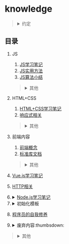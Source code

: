 # knowledge

><details>
><summary>约定</summary>
>
>1. `+`、`-`含义
>
>    兼容ie8+：包括ie8以及高于ie8的ie浏览器；兼容ie8-：包括ie8以及低于ie8的ie浏览器。
>2. 变量命名含义
>
>    1. `dom`为JS对象，`$dom`为jQuery（或Zepto）对象。
>    2. `obj`为对象，`arr`为数组。
>3. 默认仅针对浏览器环境的内容。
></details>

## 目录
1. JS

    1. [JS学习笔记](./网站前端/JS学习笔记/README.md)
    2. [JS实用方法](./网站前端/JS方法积累/实用方法/README.md)
    3. [JS算法小结](./网站前端/JS方法积累/算法小结/README.md)

    ><details>
    ><summary>其他</summary>
    >
    >1. [JS正则表达式](./网站前端/JS正则表达式/README.md)
    ></details>
2. HTML+CSS

    1. [HTML+CSS学习笔记](./网站前端/HTML+CSS学习笔记/README.md)
    2. [响应式相关](./网站前端/HTML+CSS学习笔记/响应式相关.md)

    ><details>
    ><summary>其他</summary>
    >
    >1. [实现具体业务](./网站前端/HTML+CSS学习笔记/实现具体业务.md)
    >2. [弹性盒子flex](./网站前端/HTML+CSS学习笔记/弹性盒子.md)
    >3. [Scss使用](./网站前端/Scss使用/README.md)
    ></details>
3. 前端内容

    1. [前端概念](./网站前端/前端内容/README.md)
    2. [标准库文档](./网站前端/前端内容/标准库文档.md)

    ><details>
    ><summary>其他</summary>
    >
    >1. [基础知识](./网站前端/前端内容/基础知识.md)
    ></details>
4. [Vue.js学习笔记](./网站前端/Vue.js学习笔记/README.md)
5. [HTTP相关](./网站前端/HTTP相关/README.md)
6. <details>

    <summary><a href="./网站前端/Node.js学习笔记/README.md">Node.js学习笔记</a></summary>

    >[我安装的全局仓库](./网站前端/Node.js学习笔记/我安装的全局仓库.md)

    1. [gulp使用](./网站前端/gulp使用/README.md)
    2. [webpack学习笔记](./网站前端/webpack学习笔记/README.md)
    3. [Babel学习笔记](./网站前端/Babel学习笔记/README.md)
    4. [ESLint配置解析](./网站前端/ESLint配置解析/README.md)
    </details>
7. <details>

    <summary>初始化模板</summary>

    1. [cssReset.scss](./网站前端/初始化模板/cssReset.scss)
    2. [init.html](./网站前端/初始化模板/init.html)
    </details>
8. [程序员的自我修养](./网站前端/程序员的自我修养/README.md)
9. <details>

    <summary>废弃内容:thumbsdown:</summary>

    1. [兼容至ie6](./网站前端/兼容至ie6/README.md)
    2. [JS废弃代码](./网站前端/JS方法积累/废弃代码/README.md)
    3. [原生JS宽高](./网站前端/JS学习笔记/原生JS宽高.md)
    </details>

><details>
>
><summary>其他</summary>
>
>1. [工具使用](./工具使用/README.md)
>2. [环境安装、配置](./环境安装、配置/README.md)
></details>
